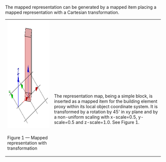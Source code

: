 ﻿The mapped representation can be generated by a mapped item placing a mapped representation with a Cartesian transformation.

<table summary="different representation types">
 <tr>
  <td>
   <img src="../../../../figures/examples/mapped_shape_transformation-1.png" width="400" height="350" alt="mapped_shape_transformation-1.png 5 KB">
  </td>
  <td style=" vertical-align:bottom;">
   <p>
    The representation map, being a simple block, is inserted as a mapped item for the building element proxy within its local object coordinate system.
    It is transformed by a rotation by 45' in xy plane and by a non-uniform scaling with x-scale=0.5, y-scale=0.5 and z-scale=1.0. See Figure 1.
   </p>
  </td>	
 </tr>
 <tr style="height:20px;">
  <td style=" vertical-align:bottom;">
   <p class="figure">Figure 1 &mdash; Mapped representation with transformation</p>
  </td>
  <td>&nbsp;</td>
 </tr>
</table>